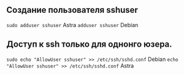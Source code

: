 ## Создание пользователя sshuser
`sudo adduser sshuser` Astra
`adduser sshuser` Debian

## Доступ к ssh только для однонго юзера.
`sudo echo "AllowUser sshuser" >> /etc/ssh/sshd.conf` Debian
`echo "AllowUser sshuser" >> /etc/ssh/sshd.conf` Astra
